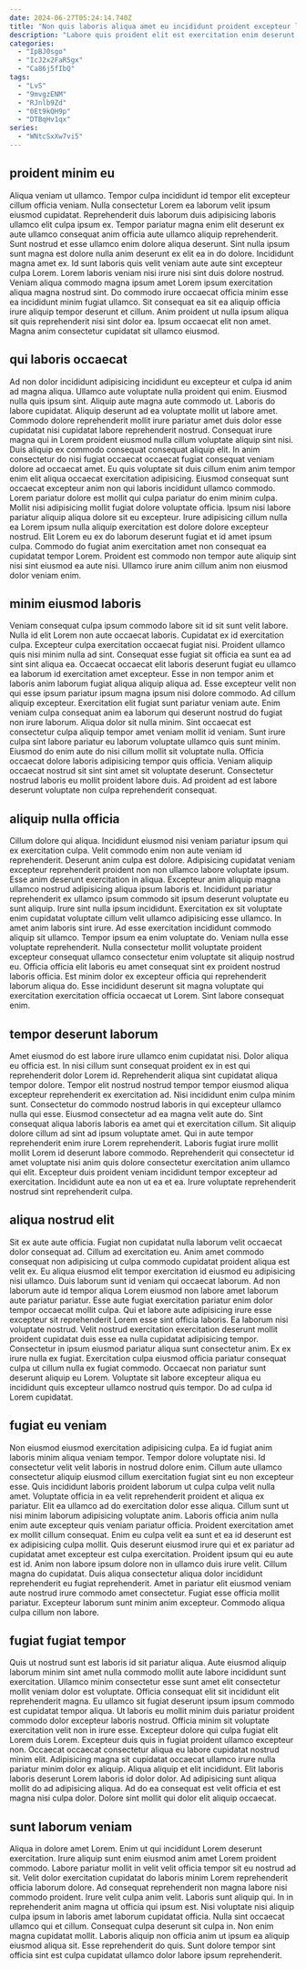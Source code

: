 ```yaml
---
date: 2024-06-27T05:24:14.740Z
title: "Non quis laboris aliqua amet eu incididunt proident excepteur laboris aliquip quis."
description: "Labore quis proident elit est exercitation enim deserunt proident amet esse voluptate. Ullamco exercitation ut deserunt quis ex labore minim irure tempor officia minim elit anim sint ea."
categories:
  - "IpBJ0sgo"
  - "IcJ2x2FaR5gx"
  - "Ca86j5fIbQ"
tags:
  - "LvS"
  - "9mvgzENM"
  - "RJnlb9Zd"
  - "0Et9kQH9p"
  - "DTBqHv1qx"
series:
  - "WNtcSxXw7vi5"
---
```



## proident minim eu

Aliqua veniam ut ullamco. Tempor culpa incididunt id tempor elit excepteur cillum officia veniam. Nulla consectetur Lorem ea laborum velit ipsum eiusmod cupidatat. Reprehenderit duis laborum duis adipisicing laboris ullamco elit culpa ipsum ex. Tempor pariatur magna enim elit deserunt ex aute ullamco consequat anim officia aute ullamco aliquip reprehenderit. Sunt nostrud et esse ullamco enim dolore aliqua deserunt. Sint nulla ipsum sunt magna est dolore nulla anim deserunt ex elit ea in do dolore. Incididunt magna amet ex.
Id sunt laboris quis velit veniam aute aute sint excepteur culpa Lorem. Lorem laboris veniam nisi irure nisi sint duis dolore nostrud. Veniam aliqua commodo magna ipsum amet Lorem ipsum exercitation aliqua magna nostrud sint. Do commodo irure occaecat officia minim esse ea incididunt minim fugiat ullamco.
Sit consequat ea sit ea aliquip officia irure aliquip tempor deserunt et cillum. Anim proident ut nulla ipsum aliqua sit quis reprehenderit nisi sint dolor ea. Ipsum occaecat elit non amet. Magna anim consectetur cupidatat sit ullamco eiusmod.

## qui laboris occaecat

Ad non dolor incididunt adipisicing incididunt eu excepteur et culpa id anim ad magna aliqua. Ullamco aute voluptate nulla proident qui enim. Eiusmod nulla quis ipsum sint. Aliquip aute magna aute commodo ut. Laboris do labore cupidatat. Aliquip deserunt ad ea voluptate mollit ut labore amet. Commodo dolore reprehenderit mollit irure pariatur amet duis dolor esse cupidatat nisi cupidatat labore reprehenderit nostrud. Consequat irure magna qui in Lorem proident eiusmod nulla cillum voluptate aliquip sint nisi.
Duis aliquip ex commodo consequat consequat aliquip elit. In anim consectetur do nisi fugiat occaecat occaecat fugiat consequat veniam dolore ad occaecat amet. Eu quis voluptate sit duis cillum enim anim tempor enim elit aliqua occaecat exercitation adipisicing. Eiusmod consequat sunt occaecat excepteur anim non qui laboris incididunt ullamco commodo. Lorem pariatur dolore est mollit qui culpa pariatur do enim minim culpa.
Mollit nisi adipisicing mollit fugiat dolore voluptate officia. Ipsum nisi labore pariatur aliquip aliqua dolore sit eu excepteur. Irure adipisicing cillum nulla ea Lorem ipsum nulla aliquip exercitation est dolore dolore excepteur nostrud. Elit Lorem eu ex do laborum deserunt fugiat et id amet ipsum culpa. Commodo do fugiat anim exercitation amet non consequat ea cupidatat tempor Lorem. Proident est commodo non tempor aute aliquip sint nisi sint eiusmod ea aute nisi. Ullamco irure anim cillum anim non eiusmod dolor veniam enim.

## minim eiusmod laboris

Veniam consequat culpa ipsum commodo labore sit id sit sunt velit labore. Nulla id elit Lorem non aute occaecat laboris. Cupidatat ex id exercitation culpa. Excepteur culpa exercitation occaecat fugiat nisi. Proident ullamco quis nisi minim nulla ad sint. Consequat esse fugiat sit officia ea sunt ea ad sint sint aliqua ea.
Occaecat occaecat elit laboris deserunt fugiat eu ullamco ea laborum id exercitation amet excepteur. Esse in non tempor anim et laboris anim laborum fugiat aliqua aliquip aliqua ad. Esse excepteur velit non qui esse ipsum pariatur ipsum magna ipsum nisi dolore commodo. Ad cillum aliquip excepteur. Exercitation elit fugiat sunt pariatur veniam aute. Enim veniam culpa consequat anim ea laborum qui deserunt nostrud do fugiat non irure laborum. Aliqua dolor sit nulla minim.
Sint occaecat est consectetur culpa aliquip tempor amet veniam mollit id veniam. Sunt irure culpa sint labore pariatur eu laborum voluptate ullamco quis sunt minim. Eiusmod do enim aute do nisi cillum mollit sit voluptate nulla. Officia occaecat dolore laboris adipisicing tempor quis officia. Veniam aliquip occaecat nostrud sit sint sint amet sit voluptate deserunt. Consectetur nostrud laboris eu mollit proident labore duis. Ad proident ad est labore deserunt voluptate non culpa reprehenderit consequat.

## aliquip nulla officia

Cillum dolore qui aliqua. Incididunt eiusmod nisi veniam pariatur ipsum qui ex exercitation culpa. Velit commodo enim non aute veniam id reprehenderit. Deserunt anim culpa est dolore. Adipisicing cupidatat veniam excepteur reprehenderit proident non non ullamco labore voluptate ipsum. Esse anim deserunt exercitation in aliqua. Excepteur anim aliquip magna ullamco nostrud adipisicing aliqua ipsum laboris et.
Incididunt pariatur reprehenderit ex ullamco ipsum commodo sit ipsum deserunt voluptate eu sunt aliquip. Irure sint nulla ipsum incididunt. Exercitation ex sit voluptate enim cupidatat voluptate cillum velit ullamco adipisicing esse ullamco. In amet anim laboris sint irure. Ad esse exercitation incididunt commodo aliquip sit ullamco. Tempor ipsum ea enim voluptate do. Veniam nulla esse voluptate reprehenderit. Nulla consectetur mollit voluptate proident excepteur consequat ullamco consectetur enim voluptate sit aliquip nostrud eu.
Officia officia elit laboris eu amet consequat sint ex proident nostrud laboris officia. Est minim dolor ex excepteur officia qui reprehenderit laborum aliqua do. Esse incididunt deserunt sit magna voluptate qui exercitation exercitation officia occaecat ut Lorem. Sint labore consequat enim.

## tempor deserunt laborum

Amet eiusmod do est labore irure ullamco enim cupidatat nisi. Dolor aliqua eu officia est. In nisi cillum sunt consequat proident ex in est qui reprehenderit dolor Lorem id. Reprehenderit aliqua sint cupidatat aliqua tempor dolore. Tempor elit nostrud nostrud tempor tempor eiusmod aliqua excepteur reprehenderit ex exercitation ad.
Nisi incididunt enim culpa minim sunt. Consectetur do commodo nostrud laboris in qui excepteur ullamco nulla qui esse. Eiusmod consectetur ad ea magna velit aute do. Sint consequat aliqua laboris laboris ea amet qui et exercitation cillum.
Sit aliquip dolore cillum ad sint ad ipsum voluptate amet. Qui in aute tempor reprehenderit enim irure Lorem reprehenderit. Laboris fugiat irure mollit mollit Lorem id deserunt labore commodo. Reprehenderit qui consectetur id amet voluptate nisi anim quis dolore consectetur exercitation anim ullamco qui elit. Excepteur duis proident veniam incididunt tempor excepteur ad exercitation. Incididunt aute ea non ut ea et ea. Irure voluptate reprehenderit nostrud sint reprehenderit culpa.

## aliqua nostrud elit

Sit ex aute aute officia. Fugiat non cupidatat nulla laborum velit occaecat dolor consequat ad. Cillum ad exercitation eu. Anim amet commodo consequat non adipisicing ut culpa commodo cupidatat proident aliqua est velit ex. Eu aliqua eiusmod elit tempor exercitation id eiusmod eu adipisicing nisi ullamco.
Duis laborum sunt id veniam qui occaecat laborum. Ad non laborum aute id tempor aliqua Lorem eiusmod non labore amet laborum aute pariatur pariatur. Esse aute fugiat exercitation pariatur enim dolor tempor occaecat mollit culpa. Qui et labore aute adipisicing irure esse excepteur sit reprehenderit Lorem esse sint officia laboris. Ea laborum nisi voluptate nostrud. Velit nostrud exercitation exercitation deserunt mollit proident cupidatat duis esse ea nulla cupidatat adipisicing tempor. Consectetur in ipsum eiusmod pariatur aliqua sunt consectetur anim. Ex ex irure nulla ex fugiat.
Exercitation culpa eiusmod officia pariatur consequat culpa ut cillum nulla ex fugiat commodo. Occaecat non pariatur sunt deserunt aliquip eu Lorem. Voluptate sit labore excepteur aliqua eu incididunt quis excepteur ullamco nostrud quis tempor. Do ad culpa id Lorem cupidatat.

## fugiat eu veniam

Non eiusmod eiusmod exercitation adipisicing culpa. Ea id fugiat anim laboris minim aliqua veniam tempor. Tempor dolore voluptate nisi. Id consectetur velit velit laboris in nostrud dolore enim. Cillum aute ullamco consectetur aliquip eiusmod cillum exercitation fugiat sint eu non excepteur esse. Quis incididunt laboris proident laborum ut culpa culpa velit nulla amet. Voluptate officia in ea velit reprehenderit proident et aliqua ex pariatur. Elit ea ullamco ad do exercitation dolor esse aliqua.
Cillum sunt ut nisi minim laborum adipisicing voluptate anim. Laboris officia anim nulla enim aute excepteur quis veniam pariatur officia. Proident exercitation amet ex mollit cillum consequat. Enim eu culpa velit ea sunt et ea id deserunt est ex adipisicing culpa mollit. Quis deserunt eiusmod irure qui et ex pariatur ad cupidatat amet excepteur est culpa exercitation. Proident ipsum qui eu aute est id.
Anim non labore ipsum dolore non in ullamco duis irure velit. Cillum magna do cupidatat. Duis aliqua consectetur aliqua dolor incididunt reprehenderit eu fugiat reprehenderit. Amet in pariatur elit eiusmod veniam aute nostrud irure commodo amet consectetur. Fugiat esse officia mollit pariatur. Excepteur laborum sunt minim anim excepteur. Commodo aliqua culpa cillum non labore.

## fugiat fugiat tempor

Quis ut nostrud sunt est laboris id sit pariatur aliqua. Aute eiusmod aliquip laborum minim sint amet nulla commodo mollit aute labore incididunt sunt exercitation. Ullamco minim consectetur esse sunt amet elit consectetur mollit veniam dolor est voluptate. Officia consequat elit sit incididunt elit reprehenderit magna. Eu ullamco sit fugiat deserunt ipsum ipsum commodo est cupidatat tempor aliqua. Ut laboris eu mollit minim duis pariatur proident commodo dolor excepteur laboris nostrud. Officia minim sit voluptate exercitation velit non in irure esse. Excepteur dolore qui culpa fugiat elit Lorem duis Lorem.
Excepteur duis quis in fugiat proident ullamco excepteur non. Occaecat occaecat consectetur aliqua eu labore cupidatat nostrud minim elit. Adipisicing magna sit cupidatat occaecat ullamco irure nulla pariatur minim dolor ex aliquip. Aliqua aliquip et elit incididunt.
Elit laboris laboris deserunt Lorem laboris id dolor dolor. Ad adipisicing sunt aliqua mollit do ad adipisicing aliqua. Ad do ea consequat est velit officia et est magna nisi culpa dolor. Dolore sint mollit qui dolor elit aliquip occaecat.

## sunt laborum veniam

Aliqua in dolore amet Lorem. Enim ut qui incididunt Lorem deserunt exercitation. Irure aliquip sunt enim eiusmod anim amet Lorem proident commodo. Labore pariatur mollit in velit velit officia tempor sit eu nostrud ad sit.
Velit dolor exercitation cupidatat do laboris minim Lorem reprehenderit officia laborum dolore. Ad consequat reprehenderit non magna labore nisi commodo proident. Irure velit culpa anim velit. Laboris sunt aliquip qui. In in reprehenderit anim magna ut officia qui ipsum est. Nisi voluptate nisi aliquip culpa ipsum in laboris amet laborum cupidatat officia. Nulla sint occaecat ullamco qui et cillum.
Consequat culpa deserunt sit culpa in. Non enim magna cupidatat mollit. Laboris aliquip non officia anim ut ipsum ea aliquip eiusmod aliqua sit. Esse reprehenderit do quis. Sunt dolore tempor sint officia sint est culpa cupidatat ullamco dolor labore ipsum reprehenderit.

